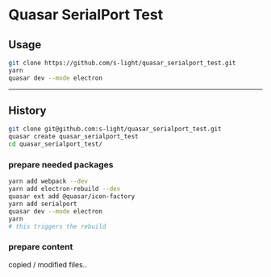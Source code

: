 # Quasar SerialPort Test



## Usage
```bash
git clone https://github.com/s-light/quasar_serialport_test.git
yarn
quasar dev --mode electron
```


---

## History
```bash
git clone git@github.com:s-light/quasar_serialport_test.git
quasar create quasar_serialport_test
cd quasar_serialport_test/
```

### prepare needed packages
```bash
yarn add webpack --dev
yarn add electron-rebuild --dev
quasar ext add @quasar/icon-factory
yarn add serialport
quasar dev --mode electron
yarn
# this triggers the rebuild
```

### prepare content
copied / modified files..
